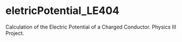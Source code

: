 # eletricPotential_LE404
Calculation of the Electric Potential of a Charged Conductor. Physics III Project.

